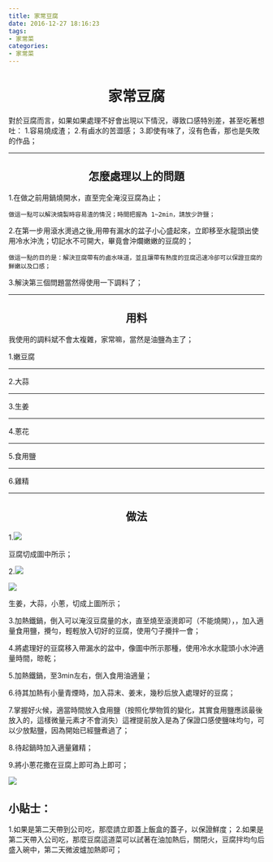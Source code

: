 ```yaml
---
title: 家常豆腐
date: 2016-12-27 18:16:23
tags:
- 家常菜
categories:
- 家常菜
---
```

# <center> 家常豆腐

對於豆腐而言，如果如果處理不好會出現以下情況，導致口感特別差，甚至吃著想吐：
1.容易燒成渣；
2.有鹵水的苦澀感；
3.即使有味了，沒有色香，那也是失敗的作品；
***
## <center> 怎麼處理以上的問題

1.在做之前用鍋燒開水，直至完全淹沒豆腐為止；

	做這一點可以解決燒製時容易渣的情況；時間把握為 1~2min，請放少許鹽；
	
2.在第一步用滾水燙過之後,用帶有漏水的盆子小心盛起來，立即移至水龍頭出使用冷水沖洗；切記水不可開大，畢竟會沖爛嫩嫩的豆腐的；

	做這一點的目的是：解決豆腐帶有的鹵水味道，並且讓帶有熱度的豆腐迅速冷卻可以保證豆腐的鮮嫩以及口感；
	
3.解決第三個問題當然得使用一下調料了；
***
## <center>用料

我使用的調料斌不會太複雜，家常嘛，當然是油鹽為主了；

1.嫩豆腐
***
2.大蒜
***
3.生姜
***
4.蔥花
***
5.食用鹽
***
6.雞精
***

## <center>做法


1.![](http://ofn48b2kv.bkt.clouddn.com/2.jpeg)

   豆腐切成圖中所示；
   
2.![](http://ofn48b2kv.bkt.clouddn.com/WechatIMG5.jpeg)

  ![](http://ofn48b2kv.bkt.clouddn.com/WechatIMG6.jpeg)
  
  生姜，大蒜，小蔥，切成上圖所示；
  
3.加熱鐵鍋，倒入可以淹沒豆腐量的水，直至燒至滾燙即可（不能燒開），，加入適量食用鹽，攪勻，輕輕放入切好的豆腐，使用勺子攪拌一會；

4.將處理好的豆腐移入帶漏水的盆中，像圖中所示那種，使用冷水水龍頭小水沖適量時間，晾乾；
  
5.加熱鐵鍋，至3min左右，倒入食用油適量；

6.待其加熱有小量青煙時，加入蒜末、姜末，幾秒后放入處理好的豆腐；

7.掌握好火候，適當時間放入食用鹽（按照化學物質的變化，其實食用鹽應該最後放入的，這樣微量元素才不會消失）這裡提前放入是為了保證口感使鹽味均勻，可以少放點鹽，因為開始已經鹽煮過了；

8.待起鍋時加入適量雞精；

9.將小蔥花撒在豆腐上即可為上即可；

![](http://ofn48b2kv.bkt.clouddn.com/3.jpeg)
## 小貼士：

1.如果是第二天帶到公司吃，那麼請立即蓋上飯盒的蓋子，以保證鮮度；
2.如果是第二天帶入公司吃，那麼豆腐這道菜可以試著在油加熱后，關閉火，豆腐拌均勻后盛入碗中，第二天微波爐加熱即可；